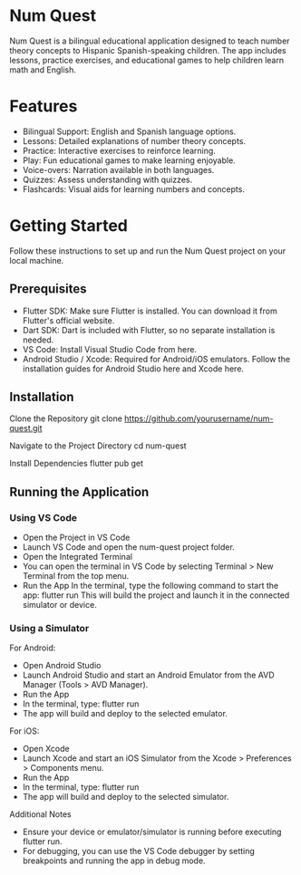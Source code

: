 # Num Quest

Num Quest is a bilingual educational application designed to teach number theory concepts to Hispanic Spanish-speaking children. The app includes lessons, practice exercises, and educational games to help children learn math and English.

# Features

- Bilingual Support: English and Spanish language options.
- Lessons: Detailed explanations of number theory concepts.
- Practice: Interactive exercises to reinforce learning.
- Play: Fun educational games to make learning enjoyable.
- Voice-overs: Narration available in both languages.
- Quizzes: Assess understanding with quizzes.
- Flashcards: Visual aids for learning numbers and concepts.

# Getting Started

Follow these instructions to set up and run the Num Quest project on your local machine.

## Prerequisites

- Flutter SDK: Make sure Flutter is installed. You can download it from Flutter's official website.
- Dart SDK: Dart is included with Flutter, so no separate installation is needed.
- VS Code: Install Visual Studio Code from here.
- Android Studio / Xcode: Required for Android/iOS emulators. Follow the installation guides for Android Studio here and Xcode here.

## Installation

Clone the Repository
git clone https://github.com/yourusername/num-quest.git

Navigate to the Project Directory
cd num-quest

Install Dependencies
flutter pub get

## Running the Application

### Using VS Code

- Open the Project in VS Code
- Launch VS Code and open the num-quest project folder.
- Open the Integrated Terminal
- You can open the terminal in VS Code by selecting Terminal > New Terminal from the top menu.
- Run the App
  In the terminal, type the following command to start the app:
  flutter run
  This will build the project and launch it in the connected simulator or device.

### Using a Simulator

For Android:

- Open Android Studio
- Launch Android Studio and start an Android Emulator from the AVD Manager (Tools > AVD Manager).
- Run the App
- In the terminal, type: flutter run
- The app will build and deploy to the selected emulator.

For iOS:

- Open Xcode
- Launch Xcode and start an iOS Simulator from the Xcode > Preferences > Components menu.
- Run the App
- In the terminal, type: flutter run
- The app will build and deploy to the selected simulator.

Additional Notes

- Ensure your device or emulator/simulator is running before executing flutter run.
- For debugging, you can use the VS Code debugger by setting breakpoints and running the app in debug mode.
